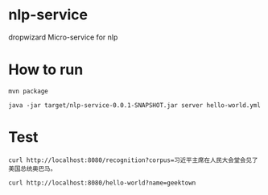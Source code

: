 # nlp-service
dropwizard Micro-service for nlp

# How to run
```mvn package```

```java -jar target/nlp-service-0.0.1-SNAPSHOT.jar server hello-world.yml```

# Test 
`curl http://localhost:8080/recognition?corpus=习近平主席在人民大会堂会见了美国总统奥巴马。`

`curl http://localhost:8080/hello-world?name=geektown`
